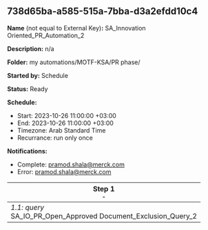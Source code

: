 ## 738d65ba-a585-515a-7bba-d3a2efdd10c4

**Name** (not equal to External Key)**:** SA_Innovation Oriented_PR_Automation_2

**Description:** n/a

**Folder:** my automations/MOTF-KSA/PR phase/

**Started by:** Schedule

**Status:** Ready

**Schedule:**

* Start: 2023-10-26 11:00:00 +03:00
* End: 2023-10-26 11:00:00 +03:00
* Timezone: Arab Standard Time
* Recurrance: run only once

**Notifications:**

* Complete: pramod.shala@merck.com
* Error: pramod.shala@merck.com

| Step 1<br>_<small>-</small>_ |
| --- |
| _1.1: query_<br>SA_IO_PR_Open_Approved Document_Exclusion_Query_2 |
